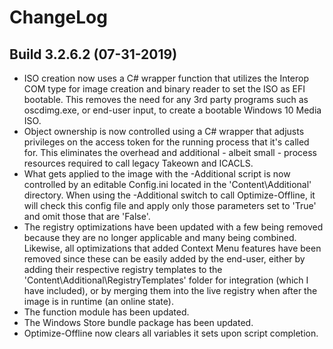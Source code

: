 # ChangeLog #

## Build 3.2.6.2 (07-31-2019) ##

- ISO creation now uses a C# wrapper function that utilizes the Interop COM type for image creation and binary reader to set the ISO as EFI bootable. This removes the need for any 3rd party programs such as oscdimg.exe, or end-user input, to create a bootable Windows 10 Media ISO.
- Object ownership is now controlled using a C# wrapper that adjusts privileges on the access token for the running process that it's called for. This eliminates the overhead and additional - albeit small - process resources required to call legacy Takeown and ICACLS.
- What gets applied to the image with the -Additional script is now controlled by an editable Config.ini located in the 'Content\Additional' directory. When using the -Additional switch to call Optimize-Offline, it will check this config file and apply only those parameters set to 'True' and omit those that are 'False'.
- The registry optimizations have been updated with a few being removed because they are no longer applicable and many being combined. Likewise, all optimizations that added Context Menu features have been removed since these can be easily added by the end-user, either by adding their respective registry templates to the 'Content\Additional\RegistryTemplates' folder for integration (which I have included), or by merging them into the live registry when after the image is in runtime (an online state).
- The function module has been updated.
- The Windows Store bundle package has been updated.
- Optimize-Offline now clears all variables it sets upon script completion.